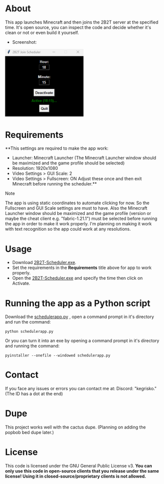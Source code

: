 # About
This app launches Minecraft and then joins the 2B2T server at the specified time. It's open source, you can inspect the code and decide whether it's clean or not or even build it yourself.
- Screenshot:
<img src="screenshot.png" width="256" >

# Requirements
**This settings are required to make the app work:
- Launcher: Minecraft Launcher (The Minecraft Launcher window should be maximized and the game profile should be selected)
- Resolution: 1920x1080
- Video Settings > GUI Scale: 2
- Video Settings > Fullscreen: ON
Adjust these once and then exit Minecraft before running the scheduler.**

> [!NOTE]
> The app is using static coordinates to automate clicking for now. So the Fullscreen and GUI Scale settings are must to have. Also the Minecraft Launcher window should be maximized and the game profile (version or maybe the cheat client e.g. "fabric-1.21.1") must be selected before running the app in order to make it work properly. I'm planning on making it work with text recognition so the app could work at any resolutions.

# Usage
- Download [2B2T-Scheduler.exe](https://github.com/cagritaskn/2b2t-join-scheduler/releases/download/release/2B2T-Scheduler.exe).
- Set the requirements in the **Requirements** title above for app to work properly.
- Open the [2B2T-Scheduler.exe](https://github.com/cagritaskn/2b2t-join-scheduler/releases/download/release/2B2T-Scheduler.exe) and specify the time then click on Activate.

# Running the app as a Python script
Download the [schedulerapp.py](https://github.com/cagritaskn/2b2t-join-scheduler/blob/main/schedulerapp.py) , open a command prompt in it's directory and run the command:
```
python schedulerapp.py
```

Or you can turn it into an exe by opening a command prompt in it's directory and running the command:

```
pyinstaller --onefile --windowed schedulerapp.py
```

# Contact
If you face any issues or errors you can contact me at:
Discord: "kegrisko." (The ID has a dot at the end)

# Dupe
This project works well with the cactus dupe. (Planning on adding the popbob bed dupe later.)

# License
This code is licensed under the GNU General Public License v3. **You can only use this code in open-source clients that you release under the same license! Using it in closed-source/proprietary clients is not allowed.**
